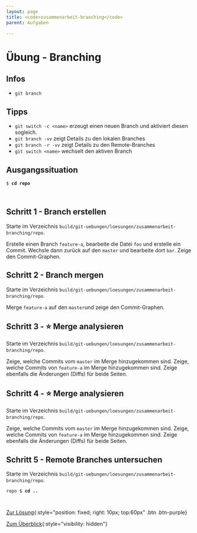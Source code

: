 ```yaml
---
layout: page
title: <code>zusammenarbeit-branching</code>
parent: Aufgaben

---
```

# Übung - Branching



## Infos

* `git branch` 

## Tipps

* `git switch -c <name>` erzeugt einen neuen Branch und aktiviert 
  diesen sogleich.
* `git branch -vv` zeigt Details zu den lokalen Branches
* `git branch -r -vv` zeigt Details zu den Remote-Branches
* `git switch <name>` wechselt den aktiven Branch
  
## Ausgangssituation



<pre><code>$ <b>cd repo</b><br><br><br></code></pre>


<!--UEB-Branching--><h2>Schritt 1 - Branch erstellen</h2>

Starte im Verzeichnis `build/git-uebungen/loesungen/zusammenarbeit-branching/repo`.

Erstelle einen Branch `feature-a`, bearbeite die Datei `foo`
und erstelle ein Commit.
Wechsle dann zurück auf den `master` und bearbeite dort `bar`.
Zeige den Commit-Graphen.

<!--UEB-Branching--><h2>Schritt 2 - Branch mergen</h2>

Starte im Verzeichnis `build/git-uebungen/loesungen/zusammenarbeit-branching/repo`.

Merge `feature-a` auf den `master`und
zeige den Commit-Graphen.

<!--UEB-Branching--><h2>Schritt 3 - ⭐ Merge analysieren</h2>

Starte im Verzeichnis `build/git-uebungen/loesungen/zusammenarbeit-branching/repo`.

Zeige, welche Commits vom `master` im Merge hinzugekommen sind.
Zeige, welche Commits von `feature-a` im Merge hinzugekommen sind.
Zeige ebenfalls die Änderungen (Diffs) für beide Seiten.

<!--UEB-Branching--><h2>Schritt 4 - ⭐ Merge analysieren</h2>

Starte im Verzeichnis `build/git-uebungen/loesungen/zusammenarbeit-branching/repo`.

Zeige, welche Commits vom `master` im Merge hinzugekommen sind.
Zeige, welche Commits von `feature-a` im Merge hinzugekommen sind.
Zeige ebenfalls die Änderungen (Diffs) für beide Seiten.

<!--UEB-Branching--><h2>Schritt 5 - Remote Branches untersuchen</h2>

Starte im Verzeichnis `build/git-uebungen/loesungen/zusammenarbeit-branching/repo`.




<pre><code>repo $ <b>cd ..</b><br><br><br></code></pre>


[Zur Lösung](loesung-zusammenarbeit-branching.html){:style="position: fixed; right: 10px; top:60px" .btn .btn-purple}

[Zum Überblick](../../ueberblick.html){:style="visibility: hidden"}

